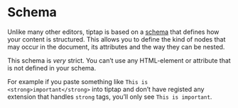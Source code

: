 # Schema

Unlike many other editors, tiptap is based on a [schema](https://prosemirror.net/docs/guide/#schema) that defines how your content is structured. This allows you to define the kind of nodes that may occur in the document, its attributes and the way they can be nested.

This schema is *very* strict. You can’t use any HTML-element or attribute that is not defined in your schema.

For example if you paste something like `This is <strong>important</strong>` into tiptap and don’t have registed any extension that handles `strong` tags, you’ll only see `This is important`.


